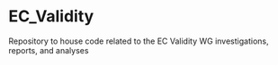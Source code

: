 # EC_Validity
Repository to house code related to the EC Validity WG investigations, reports, and analyses
